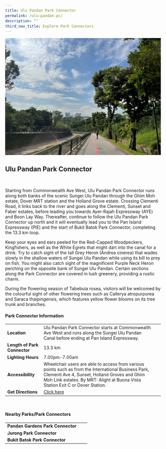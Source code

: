 ```yaml
---
title: Ulu Pandan Park Connector
permalink: /ulu-pandan-pc/
description: ""
third_nav_title: Explore Park Connectors
---
```

![Ulu Pandan Park Connector](/images/ulu%20pandan%202%20pc.jpg)

## Ulu Pandan Park Connector

<br>

Starting from Commonwealth Ave West, Ulu Pandan Park Connector runs along both banks of the scenic Sungei Ulu Pandan through the Ghim Moh estate, Dover MRT station and the Holland Grove estate. Crossing Clementi Road, it links back to the river and goes along the Clementi, Sunset and Faber estates, before leading you towards Ayer-Rajah Expressway (AYE) and Boon Lay Way. Thereafter, continue to follow the Ulu Pandan Park Connector up north and it will eventually lead you to the Pan Island Expressway (PIE) and the start of Bukit Batok Park Connector, completing the 13.3 km loop.

Keep your eyes and ears peeled for the Red-Capped Woodpeckers, Kingfishers, as well as the White Egrets that might dart into the canal for a drink. Try to catch sight of the tall Grey Heron (Andrea cinerea) that wades slowly in the shallow waters of Sungei Ulu Pandan while using its bill to prey on fish. You might also catch sight of the magnificent Purple Neck Heron perching on the opposite bank of Sungei Ulu Pandan. Certain sections along the Park Connector are covered in lush greenery, providing a rustic charm.

During the flowering season of Tabebuia rosea, visitors will be welcomed by the colourful sight of other flowering trees such as Callerya atropurpurea and Saraca thaipingensis, which features yellow flower blooms on its tree trunk and branches.


#### Park Connector Information

|  |  |  |
| -------- | -------- | -------- |
| **Location** | Ulu Pandan Park Connector starts at&nbsp;Commonwealth Ave West&nbsp;and runs along the&nbsp;Sungei Ulu Pandan Canal&nbsp;before ending at&nbsp;Pan Island Expressway. |  |
| **Length of Park Connector** | 13.3 km|  |
| **Lighting Hours** | 7.00pm-7.00am | |
| **Accessibility** | Wheelchair users are able to access from various points such as from the International Business Park, Clementi Ave 4, Sunset, Holland Groves and Ghim Moh Link estates. By MRT: Alight at Buona Vista Station Exit C or Dover Station. | |
| **Get Directions** | [Click here](https://www.onemap.gov.sg/v2/?lat=1.32326153408621&amp;lng=103.760647623201) | |

<br>

#### Nearby Parks/Park Connectors

|   |  |  |
| -------- | -------- | -------- |
| **Pandan Gardens Park Connector** |  | |
| **Jurong Park Connector** |  | |
| **Bukit Batok Park Connector** |  | |